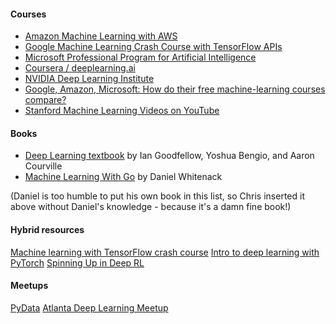 #### Courses

- [Amazon Machine Learning with AWS](https://aws.amazon.com/training/learning-paths/machine-learning)
- [Google Machine Learning Crash Course with TensorFlow APIs](https://developers.google.com/machine-learning/crash-course)
- [Microsoft Professional Program for Artificial Intelligence](https://academy.microsoft.com/en-us/professional-program/tracks/artificial-intelligence)
- [Coursera / deeplearning.ai](https://www.deeplearning.ai/deep-learning-specialization)
- [NVIDIA Deep Learning Institute](https://www.nvidia.com/en-us/deep-learning-ai/education)
- [Google, Amazon, Microsoft: How do their free machine-learning courses compare?](https://www.techrepublic.com/article/google-amazon-microsoft-how-do-their-free-machine-learning-courses-compare)
- [Stanford Machine Learning Videos on YouTube](https://www.youtube.com/watch?v=PPLop4L2eGk&list=PLLssT5z_DsK-h9vYZkQkYNWcItqhlRJLN)

#### Books

- [Deep Learning textbook](http://www.deeplearningbook.org) by Ian Goodfellow, Yoshua Bengio, and Aaron Courville
- [Machine Learning With Go](https://www.packtpub.com/big-data-and-business-intelligence/machine-learning-go) by Daniel Whitenack

(Daniel is too humble to put his own book in this list, so Chris inserted it above without Daniel's knowledge - because it's a damn fine book!)

#### Hybrid resources

[Machine learning with TensorFlow crash course](https://developers.google.com/machine-learning/crash-course)
[Intro to deep learning with PyTorch](https://in.udacity.com/course/deep-learning-pytorch--ud188)
[Spinning Up in Deep RL](https://blog.openai.com/spinning-up-in-deep-rl)

#### Meetups

[PyData](https://www.meetup.com/pro/pydata)
[Atlanta Deep Learning Meetup](http://atlantadeeplearning.org)
